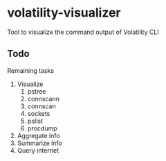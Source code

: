# volatility-visualizer
Tool to visualize the command output of Volatility CLI



## Todo
Remaining tasks

1. Visualize
   1. pstree
   2. connscann
   3. connscan
   4. sockets
   5. pslist
   6. procdump
2. Aggregate info
2. Summarize info
3. Query internet
